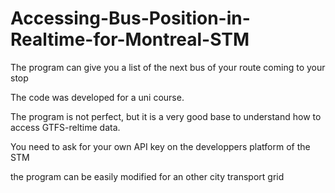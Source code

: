 # Accessing-Bus-Position-in-Realtime-for-Montreal-STM
The program can give you a list of the next bus of your route coming to your stop 

The code was developed for a uni course. 

The program is not perfect, but it is a very good base to understand how to access 
GTFS-reltime data. 

You need to ask for your own API key on the developpers platform of the STM

the program can be easily modified for an other city transport grid 
